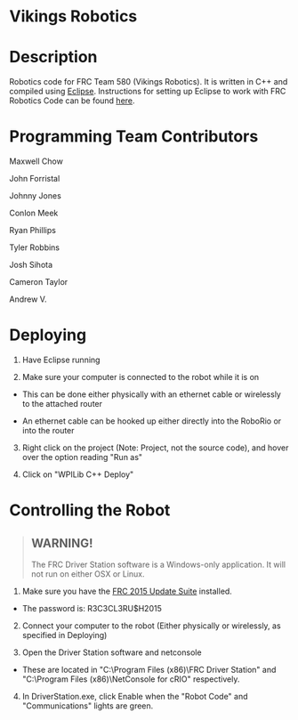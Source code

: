 Vikings Robotics
================
# Description
Robotics code for FRC Team 580 (Vikings Robotics). It is written in C++ and compiled using [Eclipse](http://www.eclipse.org/downloads/). Instructions for setting up Eclipse to work with FRC Robotics Code can be found [here](http://wpilib.screenstepslive.com/s/4485/m/13809/l/145002-installing-eclipse-c-java).

# Programming Team Contributors
Maxwell Chow

John Forristal

Johnny Jones

Conlon Meek

Ryan Phillips

Tyler Robbins

Josh Sihota

Cameron Taylor

Andrew V.


# Deploying
1) Have Eclipse running

2) Make sure your computer is connected to the robot while it is on

 - This can be done either physically with an ethernet cable or wirelessly to the attached router

  + An ethernet cable can be hooked up either directly into the RoboRio or into the router

3) Right click on the project (Note: Project, not the source code), and hover over the option reading "Run as"

4) Click on "WPILib C++ Deploy"

# Controlling the Robot
> WARNING!
> --------
> The FRC Driver Station software is a Windows-only application. It will not run on either OSX or Linux.

1) Make sure you have the [FRC 2015 Update Suite](http://www.ni.com/download/first-robotics-software-2015/5112/en/) installed.

- The password is: R3C3CL3RU$H2015

2) Connect your computer to the robot (Either physically or wirelessly, as specified in Deploying)

3) Open the Driver Station software and netconsole

- These are located in "C:\Program Files (x86)\FRC Driver Station" and "C:\Program Files (x86)\NetConsole for cRIO" respectively.

4) In DriverStation.exe, click Enable when the "Robot Code" and "Communications" lights are green.


